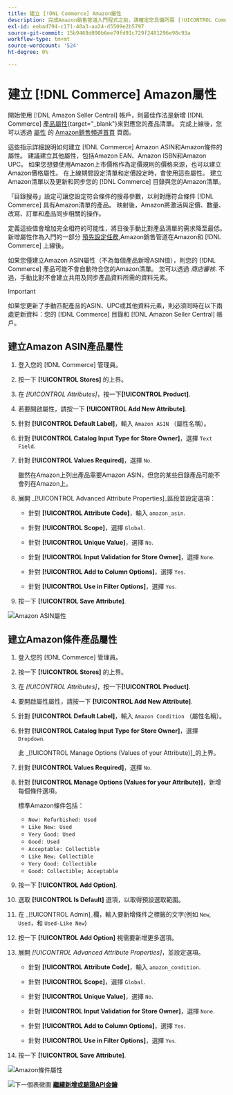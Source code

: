 ```yaml
---
title: 建立 [!DNL Commerce] Amazon屬性
description: 完成Amazon銷售管道入門程式之前，請確定您具備所需 [!UICONTROL Commerce] 產品屬性。
exl-id: eebad794-c171-40a3-aa24-d5509e2b5797
source-git-commit: 15b9468d090b6ee79fd91c729f2481296e98c93a
workflow-type: tm+mt
source-wordcount: '524'
ht-degree: 0%

---
```


# 建立 [!DNL Commerce] Amazon屬性

開始使用 [!DNL Amazon Seller Central] 帳戶，則最佳作法是新增 [!DNL Commerce] [產品屬性](https://docs.magento.com/user-guide/stores/attributes-product.html){target=&quot;_blank&quot;}來對應您的產品清單。 完成上線後，您可以透過 [屬性](./managing-attributes.md) 的 [Amazon銷售頻道首頁](./amazon-sales-channel-home.md) 頁面。

這些指示詳細說明如何建立 [!DNL Commerce] Amazon ASIN和Amazon條件的屬性。 建議建立其他屬性，包括Amazon EAN、Amazon ISBN和Amazon UPC。 如果您想要使用Amazon上市價格作為定價規則的價格來源，也可以建立Amazon價格屬性。 在上線期間設定清單和定價設定時，會使用這些屬性。 建立Amazon清單以及更新和同步您的 [!DNL Commerce] 目錄與您的Amazon清單。

「目錄搜尋」設定可讓您設定符合條件的搜尋參數，以利對應符合條件 [!DNL Commerce] 具有Amazon清單的產品。 映射後，Amazon將激活與定價、數量、改寫、訂單和產品同步相關的操作。

定義這些值會增加完全相符的可能性，將日後手動比對產品清單的需求降至最低。 新增屬性作為入門的一部分 [預先設定任務](./amazon-pre-setup-tasks.md),Amazon銷售管道在Amazon和 [!DNL Commerce] 上線後。

如果您僅建立Amazon ASIN屬性（不為每個產品新增ASIN值），則您的 [!DNL Commerce] 產品可能不會自動符合您的Amazon清單。 您可以透過 _商店審核_. 不過，手動比對不會建立共用及同步產品資料所需的資料元素。

>[!IMPORTANT]
>
>如果您更新了手動匹配產品的ASIN、UPC或其他資料元素，則必須同時在以下兩處更新資料：您的 [!DNL Commerce] 目錄和 [!DNL Amazon Seller Central] 帳戶。

## 建立Amazon ASIN產品屬性

1. 登入您的 [!DNL Commerce] 管理員。

1. 按一下 **[!UICONTROL Stores]** 的上界。

1. 在 _[!UICONTROL Attributes]_，按一下&#x200B;**[!UICONTROL Product]**.

1. 若要開啟屬性，請按一下 **[!UICONTROL Add New Attribute]**.

1. 針對 **[!UICONTROL Default Label]**，輸入 `Amazon ASIN` （屬性名稱）。

1. 針對 **[!UICONTROL Catalog Input Type for Store Owner]**，選擇 `Text Field`.

1. 針對 **[!UICONTROL Values Required]**，選擇 `No`.

   雖然在Amazon上列出產品需要Amazon ASIN，但您的某些目錄產品可能不會列在Amazon上。

1. 展開 _[!UICONTROL Advanced Attribute Properties]_區段並設定選項：

   - 針對 **[!UICONTROL Attribute Code]**，輸入 `amazon_asin`.

   - 針對 **[!UICONTROL Scope]**，選擇 `Global`.

   - 針對 **[!UICONTROL Unique Value]**，選擇 `No`.

   - 針對 **[!UICONTROL Input Validation for Store Owner]**，選擇 `None`.

   - 針對 **[!UICONTROL Add to Column Options]**，選擇 `Yes`.

   - 針對 **[!UICONTROL Use in Filter Options]**，選擇 `Yes`.

1. 按一下 **[!UICONTROL Save Attribute]**.

![Amazon ASIN屬性](assets/creating-asin-attribute.png)

## 建立Amazon條件產品屬性

1. 登入您的 [!DNL Commerce] 管理員。

1. 按一下 **[!UICONTROL Stores]** 的上界。

1. 在 _[!UICONTROL Attributes]_，按一下&#x200B;**[!UICONTROL Product]**.

1. 要開啟屬性屬性，請按一下 **[!UICONTROL Add New Attribute]**.

1. 針對 **[!UICONTROL Default Label]**，輸入 `Amazon Condition` （屬性名稱）。

1. 針對 **[!UICONTROL Catalog Input Type for Store Owner]**，選擇 `Dropdown`.

   此 _[!UICONTROL Manage Options (Values of your Attribute)]_的上界。

1. 針對 **[!UICONTROL Values Required]**，選擇 `No`.

1. 針對 **[!UICONTROL Manage Options (Values for your Attribute)]**，新增每個條件選項。

   標準Amazon條件包括：

   - `New: Refurbished: Used`
   - `Like New: Used`
   - `Very Good: Used`
   - `Good: Used`
   - `Acceptable: Collectible`
   - `Like New; Collectible`
   - `Very Good: Collectible`
   - `Good: Collectible; Acceptable`

1. 按一下 **[!UICONTROL Add Option]**.

1. 選取 **[!UICONTROL Is Default]** 選項，以取得預設選取範圍。

1. 在 _[!UICONTROL Admin]_欄，輸入要新增條件之標籤的文字(例如 `New`, `Used`，和 `Used-Like New`)

1. 按一下 **[!UICONTROL Add Option]** 視需要新增更多選項。

1. 展開 _[!UICONTROL Advanced Attribute Properties]_，並設定選項。

   - 針對 **[!UICONTROL Attribute Code]**，輸入 `amazon_condition`.

   - 針對 **[!UICONTROL Scope]**，選擇 `Global`.

   - 針對 **[!UICONTROL Unique Value]**，選擇 `No`.

   - 針對 **[!UICONTROL Input Validation for Store Owner]**，選擇 `None`.

   - 針對 **[!UICONTROL Add to Column Options]**，選擇 `Yes`.

   - 針對 **[!UICONTROL Use in Filter Options]**，選擇 `Yes`.

1. 按一下 **[!UICONTROL Save Attribute]**.

![Amazon條件屬性](assets/creating-amazon-condition-attribute.png)

![下一個表徵圖](assets/btn-next.png) [**繼續新增或驗證API金鑰**](./amazon-verify-api-key.md)
